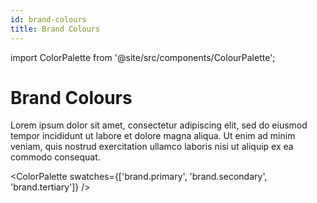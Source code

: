 ```yaml
---
id: brand-colours
title: Brand Colours
---
```


import ColorPalette from '@site/src/components/ColourPalette';

# Brand Colours

Lorem ipsum dolor sit amet, consectetur adipiscing elit, sed do eiusmod tempor incididunt ut labore et dolore magna aliqua. Ut enim ad minim veniam, quis nostrud exercitation ullamco laboris nisi ut aliquip ex ea commodo consequat.

<ColorPalette swatches={['brand.primary', 'brand.secondary', 'brand.tertiary']} />
